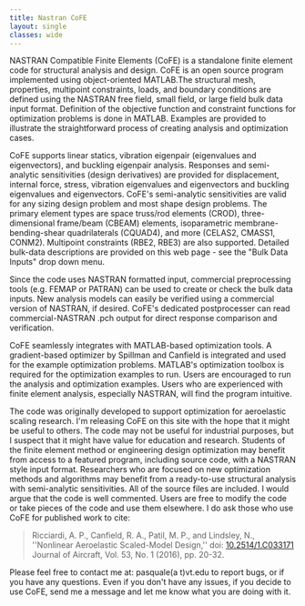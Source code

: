 ```yaml
---
title: Nastran CoFE
layout: single
classes: wide
---
```


NASTRAN Compatible Finite Elements (CoFE) is a standalone finite element code for structural analysis and design. CoFE is an open source program implemented using object-oriented MATLAB.The structural mesh, properties, multipoint constraints, loads, and boundary conditions are defined using the NASTRAN free field, small field, or large field bulk data input format. Definition of the objective function and constraint functions for optimization problems is done in MATLAB. Examples are provided to illustrate the straightforward process of creating analysis and optimization cases.

CoFE supports linear statics, vibration eigenpair (eigenvalues and eigenvectors), and buckling eigenpair analysis. Responses and semi-analytic sensitivities (design derivatives) are provided for displacement, internal force, stress, vibration eigenvalues and eigenvectors and buckling eigenvalues and eigenvectors. CoFE's semi-analytic sensitivities are valid for any sizing design problem and most shape design problems. The primary element types are space truss/rod elements (CROD), three-dimensional frame/beam (CBEAM) elements, isoparametric membrane-bending-shear quadrilaterals (CQUAD4), and more (CELAS2, CMASS1, CONM2). Multipoint constraints (RBE2, RBE3) are also supported. Detailed bulk-data descriptions are provided on this web page - see the "Bulk Data Inputs" drop down menu.

Since the code uses NASTRAN formatted input, commercial preprocessing tools (e.g. FEMAP or PATRAN) can be used to create or check the bulk data inputs. New analysis models can easily be verified using a commercial version of NASTRAN, if desired. CoFE's dedicated postprocesser can read commercial-NASTRAN .pch output for direct response comparison and verification.

CoFE seamlessly integrates with MATLAB-based optimization tools. A gradient-based optimizer by Spillman and Canfield is integrated and used for the example optimization problems. MATLAB's optimization toolbox is required for the optimization examples to run. Users are encouraged to run the analysis and optimization examples. Users who are experienced with finite element analysis, especially NASTRAN, will find the program intuitive.

The code was originally developed to support optimization for aeroelastic scaling research. I'm releasing CoFE on this site with the hope that it might be useful to others. The code may not be useful for industrial purposes, but I suspect that it might have value for education and research. Students of the finite element method or engineering design optimization may benefit from access to a featured program, including source code, with a NASTRAN style input format. Researchers who are focused on new optimization methods and algorithms may benefit from a ready-to-use structural analysis with semi-analytic sensitivities. All of the source files are included. I would argue that the code is well commented. Users are free to modify the code or take pieces of the code and use them elsewhere. I do ask those who use CoFE for published work to cite:

> Ricciardi, A. P., Canfield, R. A., Patil, M. P., and Lindsley, N., ''Nonlinear Aeroelastic Scaled-Model Design,'' doi: [10.2514/1.C033171](https://dx.doi.org/10.2514/1.C033171) Journal of Aircraft, Vol. 53, No. 1 (2016), pp. 20-32.

Please feel free to contact me at: pasquale(a t)vt.edu to report bugs, or if you have any questions. Even if you don't have any issues, if you decide to use CoFE, send me a message and let me know what you are doing with it.